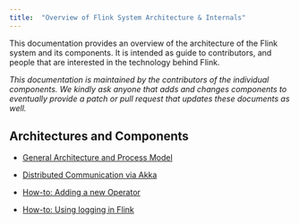 ```yaml
---
title:  "Overview of Flink System Architecture & Internals"
---
```

<!--
Licensed to the Apache Software Foundation (ASF) under one
or more contributor license agreements.  See the NOTICE file
distributed with this work for additional information
regarding copyright ownership.  The ASF licenses this file
to you under the Apache License, Version 2.0 (the
"License"); you may not use this file except in compliance
with the License.  You may obtain a copy of the License at

  http://www.apache.org/licenses/LICENSE-2.0

Unless required by applicable law or agreed to in writing,
software distributed under the License is distributed on an
"AS IS" BASIS, WITHOUT WARRANTIES OR CONDITIONS OF ANY
KIND, either express or implied.  See the License for the
specific language governing permissions and limitations
under the License.
-->

This documentation provides an overview of the architecture of the Flink system
and its components. It is intended as guide to contributors, and people
that are interested in the technology behind Flink.

*This documentation is maintained by the contributors of the individual components.
We kindly ask anyone that adds and changes components to eventually provide a patch
or pull request that updates these documents as well.*


## Architectures and Components

- [General Architecture and Process Model](internal_general_arch.html)

<!--
- [Life Cycle of a Program](program_life_cycle.html)
-->

- [Distributed Communication via Akka](internal_distributed_akka.html)

<!--
- [Jobs and Scheduling](job_scheduling.html)

- [Distributed Runtime](distributed_runtime.html)

- [Runtime Algorithms and Memory Management](operators_and_memory.html)

- [Program Optimizer](optimizer.html)
-->

- [How-to: Adding a new Operator](internal_add_operator.html)

<!--
- [Java API, Types, and Type Extraction](types.html)
-->

- [How-to: Using logging in Flink](internal_logging.html)
